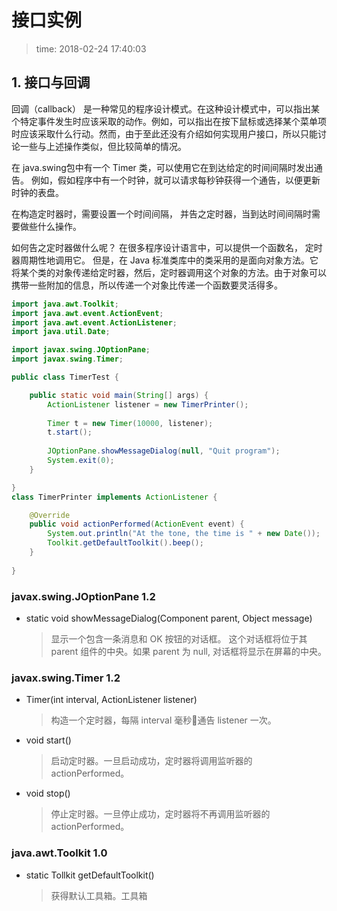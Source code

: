 # 接口实例
>time: 2018-02-24 17:40:03  

## 1. 接口与回调
回调（callback） 是一种常见的程序设计模式。在这种设计模式中，可以指出某个特定事件发生时应该采取的动作。例如，可以指出在按下鼠标或选择某个菜单项时应该采取什么行动。然而，由于至此还没有介绍如何实现用户接口，所以只能讨论一些与上述操作类似，但比较简单的情况。

在 java.swing包中有一个 Timer 类，可以使用它在到达给定的时间间隔时发出通告。 例如，假如程序中有一个时钟，就可以请求每秒钟获得一个通告，以便更新时钟的表盘。

在构造定时器时，需要设置一个时间间隔， 并告之定时器，当到达时间间隔时需要做些什么操作。

如何告之定时器做什么呢？ 在很多程序设计语言中，可以提供一个函数名， 定时器周期性地调用它。 但是，在 Java 标准类库中的类采用的是面向对象方法。它将某个类的对象传递给定时器，然后，定时器调用这个对象的方法。由于对象可以携带一些附加的信息，所以传递一个对象比传递一个函数要灵活得多。

```java
import java.awt.Toolkit;
import java.awt.event.ActionEvent;
import java.awt.event.ActionListener;
import java.util.Date;

import javax.swing.JOptionPane;
import javax.swing.Timer;

public class TimerTest {

    public static void main(String[] args) {
        ActionListener listener = new TimerPrinter();
        
        Timer t = new Timer(10000, listener);
        t.start();
        
        JOptionPane.showMessageDialog(null, "Quit program");
        System.exit(0);
    }

}
class TimerPrinter implements ActionListener {

    @Override
    public void actionPerformed(ActionEvent event) {
        System.out.println("At the tone, the time is " + new Date());
        Toolkit.getDefaultToolkit().beep();
    }
    
}
```

### javax.swing.JOptionPane 1.2
* static void showMessageDialog(Component parent, Object message)
    >显示一个包含一条消息和 OK 按钮的对话框。 这个对话框将位于其 parent 组件的中央。如果 parent 为 null, 对话框将显示在屏幕的中央。
### javax.swing.Timer 1.2
* Timer(int interval, ActionListener listener)
    >构造一个定时器，每隔 interval 毫秒通告 listener 一次。
* void start()
    >启动定时器。一旦启动成功，定时器将调用监听器的 actionPerformed。
* void stop()
    >停止定时器。一旦停止成功，定时器将不再调用监听器的 actionPerformed。
### java.awt.Toolkit 1.0
* static Tollkit getDefaultToolkit()
    >获得默认工具箱。工具箱